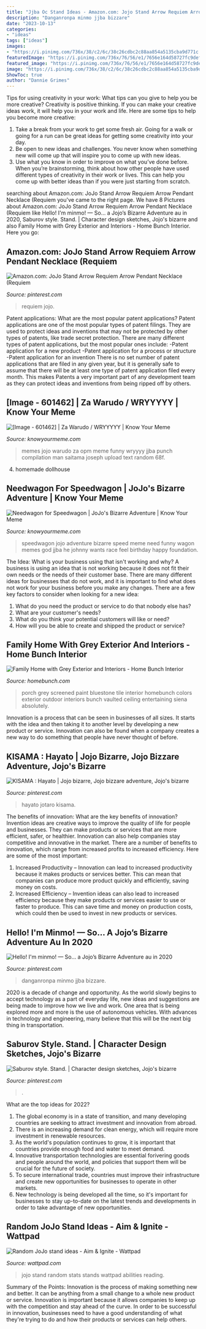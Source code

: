 ```yaml
---
title: "Jjba Oc Stand Ideas - Amazon.com: Jojo Stand Arrow Requiem Arrow Pendant Necklace (requiem"
description: "Danganronpa minmo jjba bizzare"
date: "2023-10-13"
categories:
- "ideas"
tags: ["ideas"]
images:
- "https://i.pinimg.com/736x/38/c2/6c/38c26cdbc2c88aa854a5135cba9d771c.jpg"
featuredImage: "https://i.pinimg.com/736x/76/56/e1/7656e164d58727fc9def4c1bdf0204fa.jpg"
featured_image: "https://i.pinimg.com/736x/76/56/e1/7656e164d58727fc9def4c1bdf0204fa.jpg"
image: "https://i.pinimg.com/736x/38/c2/6c/38c26cdbc2c88aa854a5135cba9d771c.jpg"
ShowToc: true
author: "Dannie Grimes"
---
```



Tips for using creativity in your work: What tips can you give to help you be more creative?
Creativity is positive thinking. If you can make your creative ideas work, it will help you in your work and life. Here are some tips to help you become more creative: 
1. Take a break from your work to get some fresh air. Going for a walk or going for a run can be great ideas for getting some creativity into your day. 
2. Be open to new ideas and challenges. You never know when something new will come up that will inspire you to come up with new ideas. 
3. Use what you know in order to improve on what you’ve done before. When you’re brainstorming, think about how other people have used different types of creativity in their work or lives. This can help you come up with better ideas than if you were just starting from scratch. 

	

		
searching about Amazon.com: JoJo Stand Arrow Requiem Arrow Pendant Necklace (Requiem you've came to the right page. We have 8 Pictures about Amazon.com: JoJo Stand Arrow Requiem Arrow Pendant Necklace (Requiem like Hello! I&#039;m minmo! — So… a Jojo’s Bizarre Adventure au in 2020, Saburov style. Stand. | Character design sketches, Jojo&#039;s bizarre and also Family Home with Grey Exterior and Interiors - Home Bunch Interior. Here you go:
		
    
## Amazon.com: JoJo Stand Arrow Requiem Arrow Pendant Necklace (Requiem

<img loading=lazy src="https://i.pinimg.com/736x/37/0a/8e/370a8e2d9771a42c25262d22a3b06df2.jpg" onerror="this.onerror=null;this.src='https://tse1.mm.bing.net/th?id=OIP.g4COK9Ysfdxx-cWYO58RMgHaHa&amp;pid=15.1';" alt="Amazon.com: JoJo Stand Arrow Requiem Arrow Pendant Necklace (Requiem">

_Source: pinterest.com_

>requiem jojo. 

	

Patent applications: What are the most popular patent applications?
Patent applications are one of the most popular types of patent filings. They are used to protect ideas and inventions that may not be protected by other types of patents, like trade secret protection. 
 There are many different types of patent applications, but the most popular ones include: 
-Patent application for a new product 
-Patent application for a process or structure 
-Patent application for an invention 
There is no set number of patent applications that are filed in any given year, but it is generally safe to assume that there will be at least one type of patent application filed every month. This makes Patents a very important part of any development team as they can protect ideas and inventions from being ripped off by others.

    
## [Image - 601462] | Za Warudo / WRYYYYY | Know Your Meme

<img loading=lazy src="http://i1.kym-cdn.com/photos/images/facebook/000/601/462/68f.jpg" onerror="this.onerror=null;this.src='https://tse1.mm.bing.net/th?id=OIP.B5Z8NzBKVahXLihgCFmVFAHaDx&amp;pid=15.1';" alt="[Image - 601462] | Za Warudo / WRYYYYY | Know Your Meme">

_Source: knowyourmeme.com_

>memes jojo warudo za opm meme funny wryyyy jjba punch compilation man saitama joseph upload text random 68f. 

	

4. homemade dollhouse

    
## Needwagon For Speedwagon | JoJo&#039;s Bizarre Adventure | Know Your Meme

<img loading=lazy src="http://i1.kym-cdn.com/photos/images/facebook/000/996/318/cc7.jpg" onerror="this.onerror=null;this.src='https://tse1.mm.bing.net/th?id=OIP.JLjmBsL2oILuMIV-dI2v3gHaKl&amp;pid=15.1';" alt="Needwagon for Speedwagon | JoJo&#039;s Bizarre Adventure | Know Your Meme">

_Source: knowyourmeme.com_

>speedwagon jojo adventure bizarre speed meme need funny wagon memes god jjba he johnny wants race feel birthday happy foundation. 

	

The Idea: What is your business using that isn't working and why?
A business is using an idea that is not working because it does not fit their own needs or the needs of their customer base. There are many different ideas for businesses that do not work, and it is important to find what does not work for your business before you make any changes. There are a few key factors to consider when looking for a new idea:
1) What do you need the product or service to do that nobody else has?
2) What are your customer's needs?
3) What do you think your potential customers will like or need?
4) How will you be able to create and shipped the product or service?

    
## Family Home With Grey Exterior And Interiors - Home Bunch Interior

<img loading=lazy src="https://www.homebunch.com/wp-content/uploads/2018/01/Home-Bunch-Siena-Build-25.jpg" onerror="this.onerror=null;this.src='https://tse2.mm.bing.net/th?id=OIP.52ZiSFQCOxxBG0HDbK5PmAHaE8&amp;pid=15.1';" alt="Family Home with Grey Exterior and Interiors - Home Bunch Interior">

_Source: homebunch.com_

>porch grey screened paint bluestone tile interior homebunch colors exterior outdoor interiors bunch vaulted ceiling entertaining siena absolutely. 

	

Innovation is a process that can be seen in businesses of all sizes. It starts with the idea and then taking it to another level by developing a new product or service. Innovation can also be found when a company creates a new way to do something that people have never thought of before.

    
## KISAMA : Hayato | Jojo Bizarre, Jojo Bizzare Adventure, Jojo&#039;s Bizarre

<img loading=lazy src="https://i.pinimg.com/736x/38/c2/6c/38c26cdbc2c88aa854a5135cba9d771c.jpg" onerror="this.onerror=null;this.src='https://tse4.mm.bing.net/th?id=OIP.jeO2vXsKHrPnl4LMYtRKaAHaEM&amp;pid=15.1';" alt="KISAMA : Hayato | Jojo bizarre, Jojo bizzare adventure, Jojo&#039;s bizarre">

_Source: pinterest.com_

>hayato jotaro kisama. 

	

The benefits of innovation: What are the key benefits of innovation?
Invention ideas are creative ways to improve the quality of life for people and businesses. They can make products or services that are more efficient, safer, or healthier. Innovation can also help companies stay competitive and innovative in the market. There are a number of benefits to innovation, which range from increased profits to increased efficiency. Here are some of the most important: 
1. Increased Productivity – Innovation can lead to increased productivity because it makes products or services better. This can mean that companies can produce more product quickly and efficiently, saving money on costs. 
2. Increased Efficiency – Invention ideas can also lead to increased efficiency because they make products or services easier to use or faster to produce. This can save time and money on production costs, which could then be used to invest in new products or services.

    
## Hello! I&#039;m Minmo! — So… A Jojo’s Bizarre Adventure Au In 2020

<img loading=lazy src="https://i.pinimg.com/736x/d1/f3/8a/d1f38af009c0be7be3a61fdb6fdf6daf.jpg" onerror="this.onerror=null;this.src='https://tse1.mm.bing.net/th?id=OIP.lkivb7IbzE-CuvEZYgOQggHaIM&amp;pid=15.1';" alt="Hello! I&#039;m minmo! — So… a Jojo’s Bizarre Adventure au in 2020">

_Source: pinterest.com_

>danganronpa minmo jjba bizzare. 

	

2020 is a decade of change and opportunity. As the world slowly begins to accept technology as a part of everyday life, new ideas and suggestions are being made to improve how we live and work. One area that is being explored more and more is the use of autonomous vehicles. With advances in technology and engineering, many believe that this will be the next big thing in transportation.

    
## Saburov Style. Stand. | Character Design Sketches, Jojo&#039;s Bizarre

<img loading=lazy src="https://i.pinimg.com/736x/76/56/e1/7656e164d58727fc9def4c1bdf0204fa.jpg" onerror="this.onerror=null;this.src='https://tse2.mm.bing.net/th?id=OIP.3tgb4xIjDd0L7ET_PEc4ZwHaJ9&amp;pid=15.1';" alt="Saburov style. Stand. | Character design sketches, Jojo&#039;s bizarre">

_Source: pinterest.com_

>. 

	

What are the top ideas for 2022?
1. The global economy is in a state of transition, and many developing countries are seeking to attract investment and innovation from abroad.
2. There is an increasing demand for clean energy, which will require more investment in renewable resources.
3. As the world's population continues to grow, it is important that countries provide enough food and water to meet demand.
4. Innovative transportation technologies are essential forivering goods and people around the world, and policies that support them will be crucial for the future of society.
5. To secure international trade, countries must improve their infrastructure and create new opportunities for businesses to operate in other markets.
6. New technology is being developed all the time, so it's important for businesses to stay up-to-date on the latest trends and developments in order to take advantage of new opportunities.

    
## Random JoJo Stand Ideas - Aim &amp; Ignite - Wattpad

<img loading=lazy src="https://img.wattpad.com/cover/150304930-256-k674695.jpg" onerror="this.onerror=null;this.src='https://tse2.mm.bing.net/th?id=OIP.qJZIiFFg5HykERMCMVH5DwAAAA&amp;pid=15.1';" alt="Random JoJo stand ideas - Aim &amp; Ignite - Wattpad">

_Source: wattpad.com_

>jojo stand random stats stands wattpad abilities reading. 

	

Summary of the Points:
Innovation is the process of making something new and better. It can be anything from a small change to a whole new product or service. Innovation is important because it allows companies to keep up with the competition and stay ahead of the curve. In order to be successful in innovation, businesses need to have a good understanding of what they're trying to do and how their products or services can help others.

